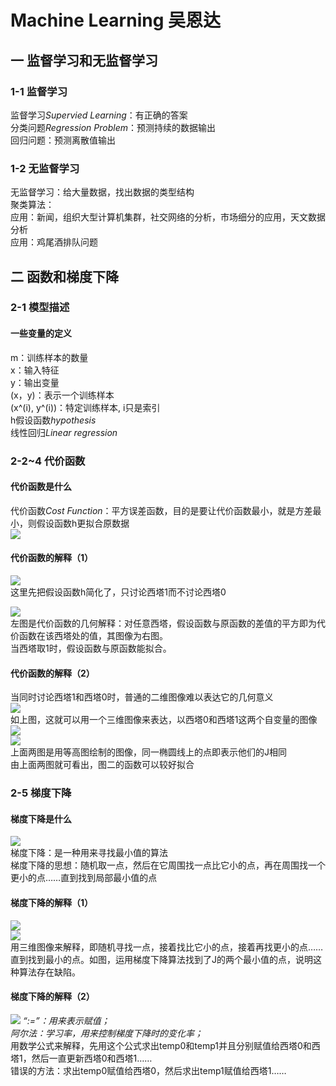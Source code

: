 # Machine Learning 吴恩达  
## 一 监督学习和无监督学习  
### 1-1 监督学习  
监督学习*Supervied Learning*：有正确的答案  
分类问题*Regression Problem*：预测持续的数据输出  
回归问题：预测离散值输出  
### 1-2 无监督学习  
无监督学习：给大量数据，找出数据的类型结构  
聚类算法：  
应用：新闻，组织大型计算机集群，社交网络的分析，市场细分的应用，天文数据分析  
应用：鸡尾酒排队问题  
## 二 函数和梯度下降  
### 2-1 模型描述    
#### 一些变量的定义  
m：训练样本的数量  
x：输入特征  
y：输出变量  
(x，y)：表示一个训练样本  
(x^(i), y^(i))：特定训练样本, i只是索引  
h假设函数*hypothesis*  
线性回归*Linear regression*  
### 2-2~4 代价函数  
#### 代价函数是什么  
代价函数*Cost Function*：平方误差函数，目的是要让代价函数最小，就是方差最小，则假设函数h更拟合原数据  
![](2-2.2.jpg)  
#### 代价函数的解释（1）
![](2-3.1.jpg)  
这里先把假设函数h简化了，只讨论西塔1而不讨论西塔0  

![](2-3.3.jpg)  
左图是代价函数的几何解释：对任意西塔，假设函数与原函数的差值的平方即为代价函数在该西塔处的值，其图像为右图。  
当西塔取1时，假设函数与原函数能拟合。  
#### 代价函数的解释（2）  
当同时讨论西塔1和西塔0时，普通的二维图像难以表达它的几何意义  
![](2-4.1.jpg)  
如上图，这就可以用一个三维图像来表达，以西塔0和西塔1这两个自变量的图像  
![](2-4.2.jpg)  
![](2-4.3.jpg)  
上面两图是用等高图绘制的图像，同一椭圆线上的点即表示他们的J相同  
由上面两图就可看出，图二的函数可以较好拟合  
### 2-5 梯度下降  
#### 梯度下降是什么  
![](2-5.1.jpg)  
梯度下降：是一种用来寻找最小值的算法  
梯度下降的思想：随机取一点，然后在它周围找一点比它小的点，再在周围找一个更小的点……直到找到局部最小值的点  
#### 梯度下降的解释（1）  
![](2-5.2.jpg)  
![](2-5.3.jpg)  
用三维图像来解释，即随机寻找一点，接着找比它小的点，接着再找更小的点……直到找到最小的点。如图，运用梯度下降算法找到了J的两个最小值的点，说明这种算法存在缺陷。  
#### 梯度下降的解释（2）  
![](2-5.4.jpg)
*“:=”：用来表示赋值；*  
*阿尔法：学习率，用来控制梯度下降时的变化率；*  
用数学公式来解释，先用这个公式求出temp0和temp1并且分别赋值给西塔0和西塔1，然后一直更新西塔0和西塔1……  
错误的方法：求出temp0赋值给西塔0，然后求出temp1赋值给西塔1……  

